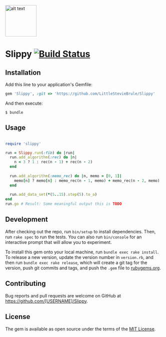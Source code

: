 <img src="https://dl.dropbox.com/s/2eoyll8t2ld3b6n/Slippy.png" alt="alt text" width="100" height="100">

# Slippy [![Build Status](https://travis-ci.org/LittleStevieBrule/Slippy.svg?branch=master)](https://travis-ci.org/LittleStevieBrule/Slippy)



## Installation

Add this line to your application's Gemfile:

```ruby
gem 'Slippy', :git => 'https://github.com/LittleStevieBrule/Slippy'
```

And then execute:

    $ bundle

## Usage

```ruby

require 'slippy'

run = Slippy.run(:fib) do |run|
  run.add_algorithm(:rec) do |n|
    n < 3 ? 1 : rec(n - 1) + rec(n - 2)
  end
    
  run.add_algorithm(:memo_rec) do |n, memo = [0, 1]|
    memo[n] ? memo[n] : memo_rec(n - 1, memo) + memo_rec(n - 2, memo)
  end
    
  run.add_data_set(*(5..15).step(5).to_a)
end
run.go # Result: Some meaningful output this is TODO
```

## Development

After checking out the repo, run `bin/setup` to install dependencies. Then, run `rake spec` to run the tests. You can also run `bin/console` for an interactive prompt that will allow you to experiment.

To install this gem onto your local machine, run `bundle exec rake install`. To release a new version, update the version number in `version.rb`, and then run `bundle exec rake release`, which will create a git tag for the version, push git commits and tags, and push the `.gem` file to [rubygems.org](https://rubygems.org).

## Contributing

Bug reports and pull requests are welcome on GitHub at https://github.com/[USERNAME]/Slippy.


## License

The gem is available as open source under the terms of the [MIT License](http://opensource.org/licenses/MIT).

